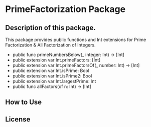 #  PrimeFactorization Package

## Description of this package.
This package provides public functions and Int extensions for Prime Factorization & All Factorization of Integers.

- public func primeNumbersBelow(_ integer: Int) -> [Int]
- public extension var Int.primeFactors: [Int]
- public extension var Int.primeFactorsOf(_ number: Int) -> [Int]
- public extension var Int.isPrime: Bool
- public extension var Int.isPrime2: Bool
- public extension var Int.largestPrime: Int
- public func allFactors(of n: Int) -> [Int]

## How to Use

## License

